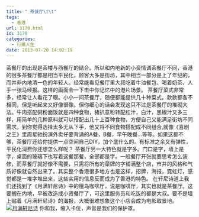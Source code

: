```yaml
---
title: " 茶餐厅\t\t"
tags:
  - 香港
url: 3170.html
id: 3170
categories:
  - 行摄人生
date: 2013-07-20 14:02:19
---
```


茶餐厅的出现是茶楼与西餐厅的结合。所以和内地新的小资情调茶餐厅不同，香港的很多茶餐厅都是相当平民化，顾客大多是街坊，其中相当一部分是上了年纪的，而并非内地清一色的年轻人。经常能看见餐厅里大叔吃着牛油餐包、喝着奶茶、人手一张马经报。这样的画面会一下击中你记忆中的港片场景。 茶餐厅菜式非常多，经常让人看花了眼。小小一间茶餐厅，随便都能提供几十种菜式。款款都各不相同，但是听起来又好像很像。但你细心的话会发现这只不过是茶餐厅的堆砌大法。牛肉搭配粥粉面饭就是四种食物，猪扒意粉转配红汁，白汁，黑椒汁又多三样，用简单的几种原料就可以搭配出几十上百种食物，方便自己又能满足街坊不同需求。到你觉得选择太多无从下手，他又将不同食物搭配成不同组合,就像《喜剧之王》里周星驰扮演外卖仔要背诵的A餐，B餐，早午晚餐...等等。如果这都不够，茶餐厅还给你提供一点空间自己DIY，加个底什么的。有标准之余又有弹性，平民化消费你还想怎么样呢？ 茶餐厅另一大特色就是字多。门口是字，墙上是字，桌面的玻璃下也写着这餐那餐，全部都是字。一般餐厅开张就要思考怎么装修，而茶餐厅就好像不需要，只需将所有的菜牌的字铺满整个店，市井的风格和气质好像就自然出来了。其实整个香港很多地方也是这样，招牌，海报，霓虹灯，感觉都是一堆字堆出来，这些实用的信息反而成为了香港的特色。 在轩尼诗道上我们还找到了《月满轩尼诗》中的檀岛咖啡厅，说是咖啡厅，其实也就是茶餐厅。这要搁在内地，早被改造成小资餐厅了，可这里服务员和吃饭的都是大叔。要不是墙上贴着《月满轩尼诗》的海报，大概很难想象这个小店会成为电影取景地。 [![月满轩尼诗](../../../images/2013/07/tandao.jpg)](../../../images/2013/07/tandao.jpg) 你和我，缩入卡位，声音是我们的保护罩。